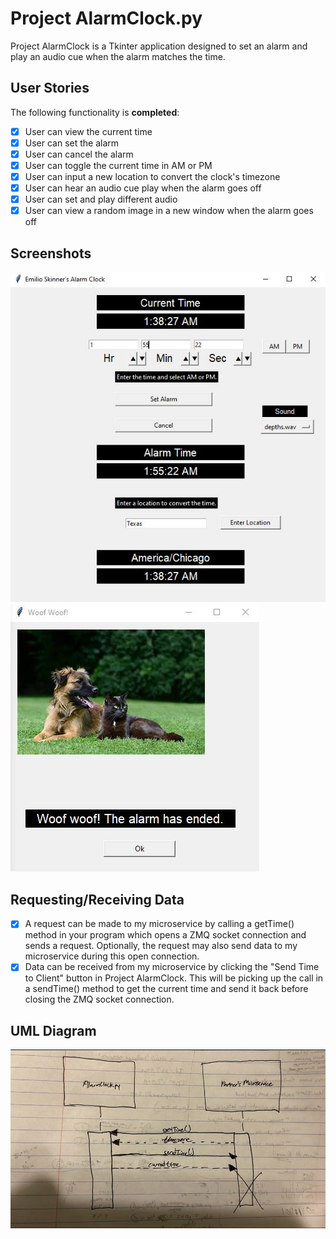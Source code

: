 # Project AlarmClock.py

Project AlarmClock is a Tkinter application designed to set an alarm and play an audio cue when the alarm matches the time.

## User Stories

The following functionality is **completed**:

- [x] User can view the current time
- [x] User can set the alarm
- [x] User can cancel the alarm
- [x] User can toggle the current time in AM or PM
- [x] User can input a new location to convert the clock's timezone 
- [x] User can hear an audio cue play when the alarm goes off
- [x] User can set and play different audio
- [x] User can view a random image in a new window when the alarm goes off

## Screenshots
<img src='clock1.JPG' title='App Window' width='' alt='App window' />
<img src='clock2.jpg' title='Alarm Triggered' width='' alt='Alarm trigger window' />

## Requesting/Receiving Data
- [x] A request can be made to my microservice by calling a getTime() method in your program which opens a ZMQ socket connection and sends a request. Optionally, the request may also send data to my microservice during this open connection.
- [x] Data can be received from my microservice by clicking the "Send Time to Client" button in Project AlarmClock. This will be picking up the call in a sendTime() method to get the current time and send it back before closing the ZMQ socket connection.

## UML Diagram

<img src='uml.JPG' title='UML Diagram' width='' alt='UML Diagram' />
